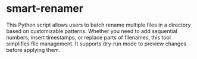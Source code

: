 # smart-renamer
This Python script allows users to batch rename multiple files in a directory based on customizable patterns. Whether you need to add sequential numbers, insert timestamps, or replace parts of filenames, this tool simplifies file management. It supports dry-run mode to preview changes before applying them.
